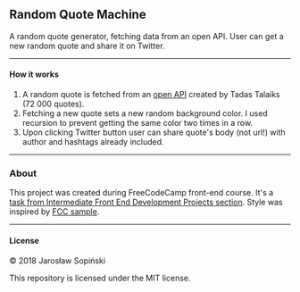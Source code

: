 ## Random Quote Machine

A random quote generator, fetching data from an open API. User can get a new random quote and share it on Twitter.

---

#### How it works

1. A random quote is fetched from an [open API](https://talaikis.com/random_quotes_api) created by Tadas Talaiks (72 000 quotes).
2. Fetching a new quote sets a new random background color. I used recursion to prevent getting the same color two times in a row.
3. Upon clicking Twitter button user can share quote's body (not url!) with author and hashtags already included. 

---

### About

This project was created during FreeCodeCamp front-end course. It's a [task from Intermediate Front End Development Projects section](https://www.freecodecamp.org/challenges/build-a-random-quote-machine). Style was inspired by [FCC sample](https://codepen.io/freeCodeCamp/full/ONjoLe).

---

#### License

&copy; 2018 Jarosław Sopiński

This repository is licensed under the MIT license.
